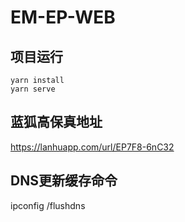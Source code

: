 # EM-EP-WEB

## 项目运行
```
yarn install
yarn serve
```
## 蓝狐高保真地址

https://lanhuapp.com/url/EP7F8-6nC32

## DNS更新缓存命令
ipconfig /flushdns